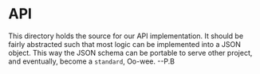 # API

This directory holds the source for our API implementation.
It should be fairly abstracted such that most logic can be implemented into a JSON object. This way the JSON schema can be portable to serve other project, and eventually, become a `standard`, Oo-wee.
--P.B
